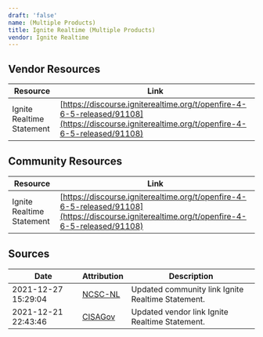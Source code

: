 ```yaml
---
draft: 'false'
name: (Multiple Products)
title: Ignite Realtime (Multiple Products)
vendor: Ignite Realtime
---
```


## Vendor Resources
| Resource | Link |
| --- | --- |
| Ignite Realtime Statement | [https://discourse.igniterealtime.org/t/openfire-4-6-5-released/91108](https://discourse.igniterealtime.org/t/openfire-4-6-5-released/91108) |

## Community Resources
| Resource | Link |
| --- | --- |
| Ignite Realtime Statement | [https://discourse.igniterealtime.org/t/openfire-4-6-5-released/91108](https://discourse.igniterealtime.org/t/openfire-4-6-5-released/91108) |


## Sources
| Date | Attribution | Description |
| --- | --- | --- |
| 2021-12-27 15:29:04 | [NCSC-NL](https://github.com/NCSC-NL/log4shell/blob/main/software/README.md) | Updated community link Ignite Realtime Statement.  |
| 2021-12-21 22:43:46 | [CISAGov](https://raw.githubusercontent.com/cisagov/log4j-affected-db/develop/README.md) | Updated vendor link Ignite Realtime Statement.  |
